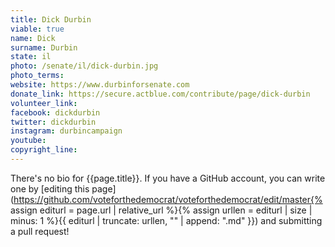 ```yaml
---
title: Dick Durbin
viable: true
name: Dick
surname: Durbin
state: il
photo: /senate/il/dick-durbin.jpg
photo_terms: 
website: https://www.durbinforsenate.com
donate_link: https://secure.actblue.com/contribute/page/dick-durbin
volunteer_link: 
facebook: dickdurbin
twitter: dickdurbin
instagram: durbincampaign
youtube: 
copyright_line: 
---
```

There's no bio for {{page.title}}. If you have a GitHub account, you can write one by [editing this page](https://github.com/voteforthedemocrat/voteforthedemocrat/edit/master{% assign editurl = page.url | relative_url %}{% assign urllen = editurl | size | minus: 1 %}{{ editurl | truncate: urllen, "" | append: ".md" }}) and submitting a pull request!